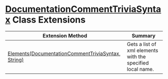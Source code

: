 # [DocumentationCommentTriviaSyntax](https://docs.microsoft.com/en-us/dotnet/api/microsoft.codeanalysis.csharp.syntax.documentationcommenttriviasyntax) Class Extensions

| Extension Method | Summary |
| ---------------- | ------- |
| [Elements(DocumentationCommentTriviaSyntax, String)](../../../../../Roslynator/CSharp/SyntaxExtensions/Elements/README.md) | Gets a list of xml elements with the specified local name\. |

